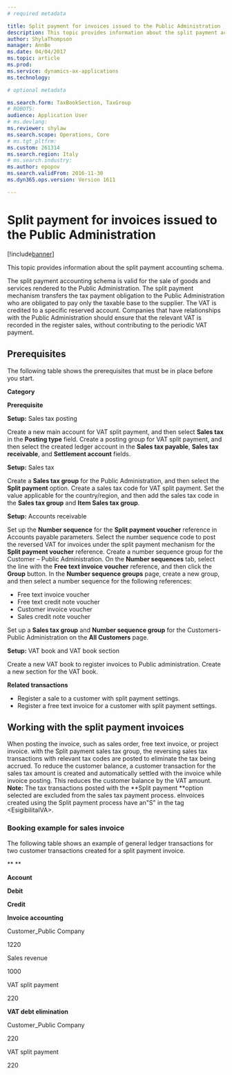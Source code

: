 ```yaml
---
# required metadata

title: Split payment for invoices issued to the Public Administration
description: This topic provides information about the split payment accounting schema.
author: ShylaThompson
manager: AnnBe
ms.date: 04/04/2017
ms.topic: article
ms.prod: 
ms.service: dynamics-ax-applications
ms.technology: 

# optional metadata

ms.search.form: TaxBookSection, TaxGroup
# ROBOTS: 
audience: Application User
# ms.devlang: 
ms.reviewer: shylaw
ms.search.scope: Operations, Core
# ms.tgt_pltfrm: 
ms.custom: 261314
ms.search.region: Italy
# ms.search.industry: 
ms.author: epopov
ms.search.validFrom: 2016-11-30
ms.dyn365.ops.version: Version 1611

---
```


# Split payment for invoices issued to the Public Administration

[!include[banner](../includes/banner.md)]


This topic provides information about the split payment accounting schema.

The split payment accounting schema is valid for the sale of goods and services rendered to the Public Administration. The split payment mechanism transfers the tax payment obligation to the Public Administration who are obligated to pay only the taxable base to the supplier. The VAT is credited to a specific reserved account. Companies that have relationships with the Public Administration should ensure that the relevant VAT is recorded in the register sales, without contributing to the periodic VAT payment.

## Prerequisites
The following table shows the prerequisites that must be in place before you start.

**Category**

**Prerequisite**

**Setup:** Sales tax posting

Create a new main account for VAT split payment, and then select **Sales tax** in the **Posting type** field. Create a posting group for VAT split payment, and then select the created ledger account in the **Sales tax payable**, **Sales tax receivable**, and **Settlement account** fields.

**Setup:** Sales tax

Create a **Sales tax group** for the Public Administration, and then select the **Split payment** option. Create a sales tax code for VAT split payment. Set the value applicable for the country/region, and then add the sales tax code in the **Sales tax group** and **Item Sales tax group**.

**Setup:** Accounts receivable

Set up the **Number sequence** for the **Split payment voucher** reference in Accounts payable parameters. Select the number sequence code to post the reversed VAT for invoices under the split payment mechanism for the **Split payment voucher** reference. Create a number sequence group for the Customer – Public Administration. On the **Number sequences** tab, select the line with the **Free text invoice voucher** reference, and then click the **Group** button. In the **Number sequence groups** page, create a new group, and then select a number sequence for the following references:

-   Free text invoice voucher
-   Free text credit note voucher
-   Customer invoice voucher
-   Sales credit note voucher

Set up a **Sales tax group** and **Number sequence group** for the Customers-Public Administration on the **All Customers** page.

**Setup:** VAT book and VAT book section

Create a new VAT book to register invoices to Public administration. Create a new section for the VAT book.

**Related transactions**

-   Register a sale to a customer with split payment settings.
-   Register a free text invoice for a customer with split payment settings.

## Working with the split payment invoices
When posting the invoice, such as sales order, free text invoice, or project invoice. with the Split payment sales tax group, the reversing sales tax transactions with relevant tax codes are posted to eliminate the tax being accrued. To reduce the customer balance, a customer transaction for the sales tax amount is created and automatically settled with the invoice while invoice posting. This reduces the customer balance by the VAT amount. **Note:** The tax transactions posted with the **Split payment **option selected are excluded from the sales tax payment process. eInvoices created using the Split payment process have an"S" in the tag &lt;EsigibilitaIVA&gt;.

### Booking example for sales invoice

The following table shows an example of general ledger transactions for two customer transactions сreated for a split payment invoice.

** **

**Account**

**Debit**

**Credit**

**Invoice accounting**

Customer\_Public Company

1220

Sales revenue

1000

VAT split payment

220

**VAT debt elimination**

Customer\_Public Company

220

VAT split payment

220

 



